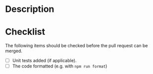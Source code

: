 # Description
<!-- State the changes of the pull request below. -->

# Checklist
The following items should be checked before the pull request can be merged.
- [ ] Unit tests added (if applicable).
- [ ] The code formatted (e.g. with `npm run format`)